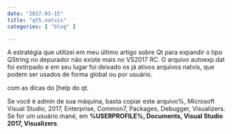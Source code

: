 ```yaml
---
date: "2017-03-15"
title: "qt5.natvis"
categories: [ "blog" ]

---
```

A estratégia que utilizei em meu último artigo sobre Qt para expandir o tipo QString no depurador não existe mais no VS2017 RC. O arquivo autoexp.dat foi extirpado e em seu lugar foi deixado os já ativos arquivos natvis, que podem ser usados de forma global ou por usuário.

 com as dicas do [help do qt.

Se você é admin de sua máquina, basta copiar este arquivo%, Microsoft Visual Studio, 2017, Enterprise, Common7, Packages, Debugger, Visualizers. Se for um usuário mané, em __%USERPROFILE%, Documents, Visual Studio 2017, Visualizers__.
